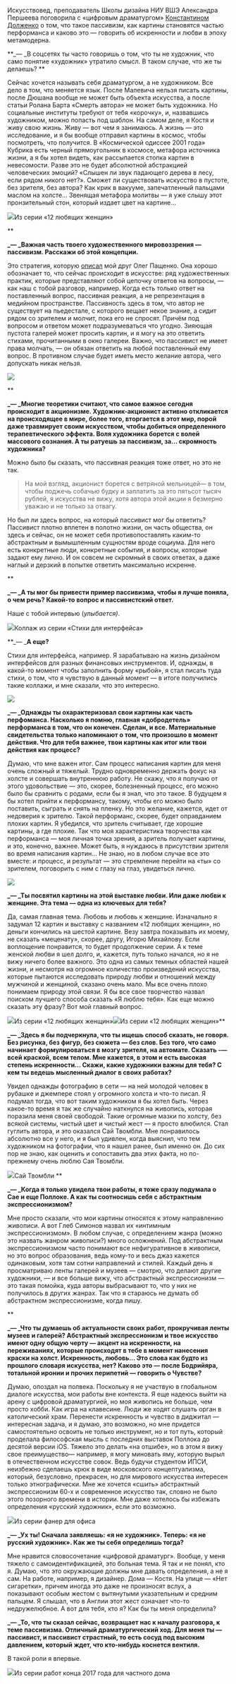 Искусствовед, преподаватель Школы дизайна НИУ ВШЭ Александра Першеева поговорила с «цифровым драматургом» [Константином Долженко](https://readymag.com/abex/abex/) о том, что такое пассивизм, как картины становятся частью перформанса и каково это — говорить об искренности и любви в эпоху метамодерна.  
  


**_— _В соцсетях ты часто говоришь о том, что ты не художник, что само понятие «художник» утратило смысл. В таком случае, что же ты делаешь? **

Сейчас хочется называть себя драматургом, а не художником. Все дело в том, что меняется язык. После Малевича нельзя писать картины, после Дюшана вообще не может быть объекта искусства, а после статьи Ролана Барта «Смерть автора» не может быть художника. Но социальные институты требуют от тебя «корочку», и, назвавшись художником, можно попасть под шаблон. На самом деле, я Костя и живу свою жизнь. Живу — вот чем я занимаюсь. А жизнь — это исследование, и я бы вообще отправил картины в космос, чтобы посмотреть, что получится. В «Космической одиссее 2001 года» Кубрика есть черный прямоугольник в космосе, метафора источника жизни, а я бы хотел видеть, как рассыпается стопка картин в невесомости. Разве это не будет абсолютной абстракцией человеческих эмоций? «Слышен ли звук падающего дерева в лесу, если рядом никого нет?». Сможет ли существовать искусство в пустоте, без зрителя, без автора? Как крик в вакууме, запечатленный пальцами маслом на холсте… Звенящая метафора молитвы — я уже слышу этот пронзительный стон, который издает цвет на картине…   


![](https://assets.discours.io/unsafe/900x/production/image/136e2e20-dea8-11e8-bc09-75fa1faa43cb.jpg)Из серии «12 любящих женщин»

**

**_— _Важная часть твоего художественного мировоззрения — пассивизм. Расскажи об этой концепции.**

Это стратегия, которую [описал](http://passivism.ru/) мой друг Олег Пащенко. Она хорошо обозначает то, что сейчас происходит в искусстве: ряд художественных практик, которые представляют собой цепочку ответов на вопросы, — как наш с тобой разговор, например. Когда есть только ответ на поставленный вопрос, пассивная реакция, а не репрезентация в медийном пространстве. Пассивность здесь в том, что автор не существует на пьедестале, с которого вещает некое знание, а сидит рядом со зрителем и молчит, пока его не спросят. Причём под вопросом и ответом может подразумеваться что угодно. Зияющая пустота галерей может просить картин, и я могу на это ответить стихами, прочитанными в окно галереи. Важно, что пассивист не имеет права молчать, — он обязан ответить на любой поставленный ему вопрос. В противном случае будет иметь место желание автора, чего допускать никак нельзя. 

![](https://assets.discours.io/unsafe/900x/production/image/f3aaec90-dea7-11e8-bc09-75fa1faa43cb.png)

**

**_— _Многие теоретики считают, что самое важное сегодня происходит в акционизме. Художник-акционист активно откликается на происходящее в мире, более того, вторгается в этот мир, порой даже травмирует своим искусством, чтобы добиться определенного терапевтического эффекта. Воля художника борется с волей массового сознания. А ты ратуешь за пассивизм, за… скромность художника?**

Можно было бы сказать, что пассивная реакция тоже ответ, но это не так. 

> На мой взгляд, акционист борется с ветряной мельницей— в том, чтобы поджечь собачью будку и заплатить за это пятьсот тысяч рублей, я искусства не вижу, хотя автора этой акции я безмерно уважаю и не только за отвагу. 

Но был ли здесь вопрос, на который пассивист мог бы ответить? Пассивист плотно вплетен в полотно жизни, он часть общества, он здесь и сейчас, он не может себя противопоставлять каким-то абстрактным и вымышленным сущностям вроде социума. Для него есть конкретные люди, конкретные события, и вопросы, которые задают ему лично. И он совсем не скромный в своих ответах, а даже наглый и дерзкий в попытке ответить максимально искренне.

**

**_— _А ты мог бы привести пример пассивизма, чтобы я лучше поняла, о чем речь? Какой-то вопрос и пассивистский ответ.**

Наше с тобой интервью (_улыбается)_.

![](https://assets.discours.io/unsafe/900x/production/image/4a57c4c0-deab-11e8-9ba7-c7bf0fd53a2a.png)Коллаж из серии «Стихи для интерфейса»

**_— _**А еще?**

Стихи для интерфейса, например. Я зарабатываю на жизнь дизайном интерфейсов для разных финансовых инструментов. И, однажды, в какой-то момент чтобы заполнить форму «рыбой», я стал писать туда стихи, о том, что я чувствую в данный момент — в итоге получились такие коллажи, и мне сказали, что это интересно.  


![](https://assets.discours.io/unsafe/900x/production/image/aadffce0-deab-11e8-9ba7-c7bf0fd53a2a.png)

**_— _Однажды ты охарактеризовал свои картины как часть перфоманса. Насколько я помню, главная «добродетель» перформанса в том, что он конечен. Сделан, и все. Материальные свидетельства только напоминают о том, что произошло в момент действия. Что для тебя важнее, твои картины как итог или твои действия как процесс?**

Думаю, что мне важен итог. Сам процесс написания картин для меня очень сложный и тяжелый. Трудно одновременно держать фокус на холсте и совершать внутреннюю работу. Не скажу, что я получаю от этого удовольствие — это, скорее, болезненный процесс, его можно было бы сравнить с родами, если бы я знал, что это такое. В будущем я бы хотел прийти к перформансу, такому, чтобы его можно было поставить, сыграть и снять на пленку. Но это желание, кажется, идет от недоверия к зрителю. Такой перформанс, скорее, будет оправданием плохих картин. Я убедился, что зритель считывает, где хорошие картины, а где плохие. Так что моя характеристика творчества как перформанса — моя личная точка зрения, а зритель получает картины, и это, конечно, важнее. Может быть, я нуждаюсь в присутствии зрителя во время написания картин… Не знаю, но в любом случае все это вместе: и процесс, и результат — это стремление перейти на «ты» со зрителем, поговорить с ним с глазу на глаз, увидеться лично.

![](https://assets.discours.io/unsafe/900x/production/image/235eb2b0-deac-11e8-9ba7-c7bf0fd53a2a.jpg)

**_— _Ты посвятил картины на этой выставке любви. Или даже любви к женщине. Эта тема — одна из ключевых для тебя?**  


Да, самая главная тема. Любовь и любовь к женщине. Изначально я задумал 12 картин и выставку с названием «12 любящих женщин», но деньги кончились на шестой картине. Везу завтра показывать их моему, не сказать «меценату», скорее, другу, Игорю Михайлову. Если воплощение понравится, то будет продолжение серии. А к теме женской любви я шел долго, и, кажется, путь только начался, но я не вижу ничего более важного. Это одна из самых темных областей нашей жизни, и несмотря на огромное количество произведений искусства, которые пытаются исследовать природу любви и отношений между мужчиной и женщиной, сказано очень мало. Мы все очень плохо понимаем природу этой связи. Я бы все свое творчество назвал поиском лучшего способа сказать «Я люблю тебя». Как еще можно сказать эту фразу? Вот мой главный вопрос.

![](https://assets.discours.io/unsafe/900x/production/image/5c99e1d0-deac-11e8-9ba7-c7bf0fd53a2a.jpg)Из серии «12 любящих женщин»![](https://assets.discours.io/unsafe/900x/production/image/70d616a0-deac-11e8-9ba7-c7bf0fd53a2a.jpg)Из серии «12 любящих женщин»**

**_— _Здесь я бы подчеркнула, что ты ищешь способ сказать, не говоря. Без рисунка, без фигур, без сюжета — без слов. Без того, что само начинает формулироваться в мозгу зрителя, на автомате. Сказать -— всей краской, всем телом. Мне кажется, в этом и есть высокая степень искренности… Скажи, какие художники важны для тебя? С кем ты ведешь мысленный диалог в своих работах?**

Увидел однажды фотографию в сети — на ней молодой человек в рубашке и джемпере стоял у огромного холста и что-то писал. Я подумал тогда, что вот таким художником я бы хотел быть. Через какое-то время я так же случайно наткнулся на живопись, которая поразила меня своей свободой. Такие огромные мазки по холсту, без всякой системы, чистый цвет и чистый жест — я просто влюбился. Стал гуглить автора, и это оказался Сай Твомбли. Мне понравилось абсолютно все у него, и я был удивлен, когда выяснил, что тем художником на фотографии, что я нашел ранее, был именно он. До сих пор не знаю, как оценить и сопоставить два этих факта, но по-прежнему очень люблю Сая Твомбли.

![](https://assets.discours.io/unsafe/900x/production/image/b5bcf180-deac-11e8-9ba7-c7bf0fd53a2a.png)Сай Твомбли **

**_— _Когда я только увидела твои работы, я тоже сразу подумала о Сае и еще Поллоке. А как ты соотносишь себя с абстрактным экспрессионизмом?**

Мне просто сказали, что мои картины относятся к этому направлению живописи. А вот Глеб Симонов назвал их «интимным экспрессионизмом». В любом случае, с определением жанра (можно это назвать жанром живописи?) много осложнений. Под абстрактным экспрессионизмом часто понимают все нефигуративное в живописи, но это вопрос образования, ведь кому-то и весь джаз кажется одинаковым, хотя там сотни направлений и стилей. Каждый день я просматриваю ленты галерей и музеев — смотрю, что делают другие художники, — и все больше вижу, что абстрактный экспрессионизм — это такая помойка, куда авторы выбрасывают то, что у них не получилось в других жанрах. Так что я стараюсь не думать об абстрактном экспрессионизме, когда пишу.

**

**_— _Что ты думаешь об актуальности своих работ, прокручивая ленты музеев и галерей? Абстрактный экспрессионизм и твое искусство имеют одну общую черту — акцент на искренности, на переживаниях, которые происходят в тебе в момент нанесения краски на холст. Искренность, любовь… Это слова как будто из прошлого словаря искусства, нет? Каково это — после Бодрийяра, тотальной иронии и прочих перипетий — говорить о Чувстве?**

Думаю, опоздал на полвека. Поскольку я не участвую в глобальном диалоге искусства, мои работы вне контекста. Я еще надеюсь выйти на арену с цифровой драматургией, но моя живопись не больше, чем просто хобби. Как игра на клавесине. Люди же ходят слушать орган в католический храм. Перенести искренность и чувство в диджитал — интересная задача, и я думаю, это возможно, но мне придется самостоятельно освоить не только инструмент, но и тот путь, который проделала философская мысль с последних выставок Поллока до десятой версии iOS. Тяжело это делать «на отшибе», но в этом я вижу свое преимущество— например, я могу миновать яму, которую вырыл в отечественном искусстве совок. Ведь будучи студентом ИПСИ, неизбежно сделаешь крюк в виде московского концептуализма, который, безусловно, прекрасен, но для мирового искусства интересен только этнографически. Мне же хочется «сшить» абстрактный экспрессионизм 60-х и современное искусство так, словно не было этого позорного времени в истории. Мне даже хотелось бы избежать определения «русский художник», если это возможно.

![](https://assets.discours.io/unsafe/900x/production/image/f2e141b0-deac-11e8-9ba7-c7bf0fd53a2a.jpg)Из серии фанер для офиса 

﻿**_— _Ух ты! Сначала заявляешь: «я не художник». Теперь: «я не русский художник». Как же ты себя определишь тогда?**

Мне нравится словосочетание «цифровой драматург». Вообще, у меня тяжело с самоидентификацией, это больная тема. Я так и не понял, кто я. Думаю, что это окружающие должны мне давать определения, а не я сам. На работе, например, я дизайнер. Дома — Костя. На улице — «Нет сигаретки», причем иногда это даже не произносят вслух, а показывают особым жестом с вытянутыми указательным и средним пальцем. Я слышал, что в Англии этот жест означает что-то недружелюбное. А вот для тебя, кто я? Как бы ты меня определила?

**_— _То, что ты сказал сейчас, возвращает нас к началу разговора, к теме пассивизма. Отличный драматургический ход. Для меня ты — пассивист, и пассивист страстный, то есть сосуд под высоким давлением, который ждет, что кто-нибудь коснется вентиля.**

В такой роли я впервые.  


![](https://assets.discours.io/unsafe/900x/production/image/1e429a70-dead-11e8-9ba7-c7bf0fd53a2a.jpg)Из серии работ конца 2017 года для частного дома
